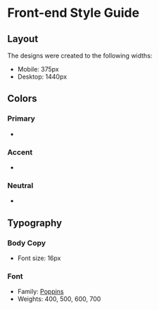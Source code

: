 # Front-end Style Guide

## Layout

The designs were created to the following widths:

- Mobile: 375px
- Desktop: 1440px

## Colors

### Primary

- 
### Accent

- 

### Neutral

- 

## Typography

### Body Copy

- Font size: 16px

### Font

- Family: [Poppins](https://fonts.google.com/specimen/Poppins)
- Weights: 400, 500, 600, 700
